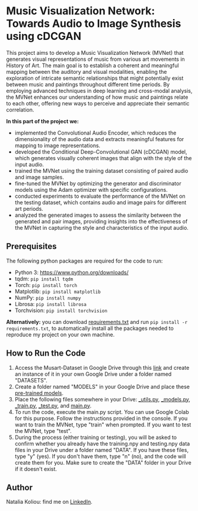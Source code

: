 # Music Visualization Network: Towards Audio to Image Synthesis using cDCGAN

This project aims to develop a Music Visualization Network (MVNet) that generates visual representations of music from various art movements in History of Art. The main goal is to establish a coherent and meaningful mapping between the auditory and visual modalities, enabling the exploration of intricate semantic relationships that might potentially exist between music and paintings throughout different time periods. By employing advanced techniques in deep learning and cross-modal analysis, the MVNet enhances our understanding of how music and paintings relate to each other, offering new ways to perceive and appreciate their semantic correlation.

**In this part of the project we:**
* implemented the Convolutional Audio Encoder, which reduces the dimensionality of the audio data and extracts meaningful features for mapping to image representations.
* developed the Conditional Deep-Convolutional GAN (cDCGAN) model, which generates visually coherent images that align with the style of the input audio.
* trained the MVNet using the training dataset consisting of paired audio and image samples.
* fine-tuned the MVNet by optimizing the generator and discriminator models using the Adam optimizer with specific configurations.
* conducted experiments to evaluate the performance of the MVNet on the testing dataset, which contains audio and image pairs for different art periods.
* analyzed the generated images to assess the similarity between the generated and pair images, providing insights into the effectiveness of the MVNet in capturing the style and characteristics of the input audio.

## Prerequisites
The following python packages are required for the code to run:
* Python 3: https://www.python.org/downloads/
* tqdm: `pip install tqdm`
* Torch: `pip install torch`
* Matplotlib: `pip install matplotlib`
* NumPy: `pip install numpy`
* Librosa: `pip install librosa`
* Torchvision: `pip install torchvision`

**Alternatively:** you can download [requirements.txt](https://github.com/nataliakoliou/Music-Visualization-Network/blob/main/requirements.txt) and run ```pip install -r requirements.txt```, to automatically install all the packages needed to reproduce my project on your own machine.

  ## How to Run the Code
  1) Access the Musart-Dataset in Google Drive through this [link](https://github.com/nataliakoliou/Music-Visualization-Network/blob/main/musart-dataset.txt) and create an instance of it in your own Google Drive under a folder named "DATASETS".
  2) Create a folder named "MODELS" in your Google Drive and place these [pre-trained models](https://github.com/nataliakoliou/Music-Visualization-Network/blob/main/pretrained-models.txt).
  3) Place the following files somewhere in your Drive: [_utils.py](https://github.com/nataliakoliou/Music-Visualization-Network/blob/main/_utils.py), [_models.py](https://github.com/nataliakoliou/Music-Visualization-Network/blob/main/_models.py), [_train.py](https://github.com/nataliakoliou/Music-Visualization-Network/blob/main/_train.py), [_test.py](https://github.com/nataliakoliou/Music-Visualization-Network/blob/main/_test.py), and [main.py](https://github.com/nataliakoliou/Music-Visualization-Network/blob/main/main.py).
  4) To run the code, execute the main.py script. You can use Google Colab for this purpose. Follow the instructions provided in the console. If you want to train the MVNet, type "train" when prompted. If you want to test the MVNet, type "test".
  5) During the process (either training or testing), you will be asked to confirm whether you already have the training.npy and testing.npy data files in your Drive under a folder named "DATA". If you have these files, type "y" (yes). If you don't have them, type "n" (no), and the code will create them for you. Make sure to create the "DATA" folder in your Drive if it doesn't exist.

## Author
Natalia Koliou: find me on [LinkedIn](https://www.linkedin.com/in/natalia-k-b37b01197/).
